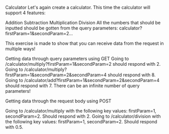 Calculator
Let's again create a calculator. This time the calculator will support 4 features:

Addition
Subtraction
Multiplication
Division
All the numbers that should be inputted should be gotten from the query parameters: calculator?firstParam=1&secondParam=2...

This exercise is made to show that you can receive data from the request in multiple ways!

Getting data through query parameters using GET
Going to /calculator/multiply?firstParam=1&secondParam=2 should respond with 2.
Going to /calculator/multiply?firstParam=1&secondParam=2&secondParam=4 should respond with 8.
Going to /calculator/add?firstParam=1&secondParam=2&secondParam=4 should respond with 7.
There can be an infinite number of query parameters!

Getting data through the request body using POST

Going to /calculator/multiply with the following key values: firstParam=1, secondParam=2. Should respond with 2.
Going to /calculator/division with the following key values: firstParam=1, secondParam=2. Should respond with 0.5.
